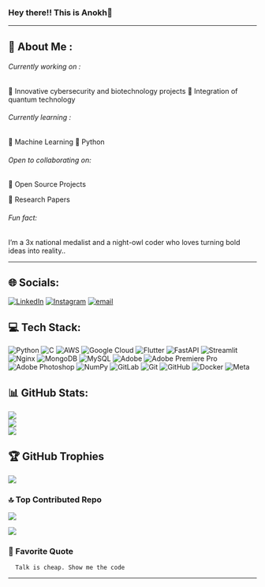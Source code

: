 ### Hey there!! This is Anokh👋
---
## 🔭 About Me :

###### Currently working on :  
  🔹 Innovative cybersecurity and biotechnology projects
     🔹 Integration of quantum technology
###### Currently learning : 
  🔹 Machine Learning  🔹 Python 
###### Open to collaborating on:
 🔹 Open Source Projects 
  
 🔹 Research Papers
###### Fun fact:
   I’m a 3x national medalist and a night-owl coder who loves turning bold ideas into reality..

---

## 🌐 Socials:
 [![LinkedIn](https://img.shields.io/badge/LinkedIn-%230077B5.svg?logo=linkedin&logoColor=white)](https://linkedin.com/in/anokhgnair)    [![Instagram](https://img.shields.io/badge/Instagram-%23E4405F.svg?logo=Instagram&logoColor=white)](https://instagram.com/@an0kh)     [![email](https://img.shields.io/badge/Email-D14836?logo=gmail&logoColor=white)](mailto:anokhtt@gmail.com) 


## 💻 Tech Stack:
![Python](https://img.shields.io/badge/python-3670A0?style=for-the-badge&logo=python&logoColor=ffdd54) ![C](https://img.shields.io/badge/c-%2300599C.svg?style=for-the-badge&logo=c&logoColor=white) ![AWS](https://img.shields.io/badge/AWS-%23FF9900.svg?style=for-the-badge&logo=amazon-aws&logoColor=white) ![Google Cloud](https://img.shields.io/badge/GoogleCloud-%234285F4.svg?style=for-the-badge&logo=google-cloud&logoColor=white) ![Flutter](https://img.shields.io/badge/Flutter-%2302569B.svg?style=for-the-badge&logo=Flutter&logoColor=white) ![FastAPI](https://img.shields.io/badge/FastAPI-005571?style=for-the-badge&logo=fastapi) ![Streamlit](https://img.shields.io/badge/Streamlit-%23FE4B4B.svg?style=for-the-badge&logo=streamlit&logoColor=white) ![Nginx](https://img.shields.io/badge/nginx-%23009639.svg?style=for-the-badge&logo=nginx&logoColor=white) ![MongoDB](https://img.shields.io/badge/MongoDB-%234ea94b.svg?style=for-the-badge&logo=mongodb&logoColor=white) ![MySQL](https://img.shields.io/badge/mysql-4479A1.svg?style=for-the-badge&logo=mysql&logoColor=white) ![Adobe](https://img.shields.io/badge/adobe-%23FF0000.svg?style=for-the-badge&logo=adobe&logoColor=white) ![Adobe Premiere Pro](https://img.shields.io/badge/Adobe%20Premiere%20Pro-9999FF.svg?style=for-the-badge&logo=Adobe%20Premiere%20Pro&logoColor=white) ![Adobe Photoshop](https://img.shields.io/badge/adobe%20photoshop-%2331A8FF.svg?style=for-the-badge&logo=adobe%20photoshop&logoColor=white) ![NumPy](https://img.shields.io/badge/numpy-%23013243.svg?style=for-the-badge&logo=numpy&logoColor=white) ![GitLab](https://img.shields.io/badge/gitlab-%23181717.svg?style=for-the-badge&logo=gitlab&logoColor=white) ![Git](https://img.shields.io/badge/git-%23F05033.svg?style=for-the-badge&logo=git&logoColor=white) ![GitHub](https://img.shields.io/badge/github-%23121011.svg?style=for-the-badge&logo=github&logoColor=white) ![Docker](https://img.shields.io/badge/docker-%230db7ed.svg?style=for-the-badge&logo=docker&logoColor=white) ![Meta](https://img.shields.io/badge/Meta-%230467DF.svg?style=for-the-badge&logo=Meta&logoColor=white)
## 📊 GitHub Stats:
![](https://github-readme-stats.vercel.app/api?username=anokhgnair&theme=dark&hide_border=false&include_all_commits=false&count_private=false)<br/>
![](https://nirzak-streak-stats.vercel.app/?user=anokhgnair&theme=dark&hide_border=false)<br/>
![](https://github-readme-stats.vercel.app/api/top-langs/?username=anokhgnair&theme=dark&hide_border=false&include_all_commits=false&count_private=false&layout=compact)

## 🏆 GitHub Trophies
![](https://github-profile-trophy.vercel.app/?username=anokhgnair&theme=gruvbox&no-frame=false&no-bg=false&margin-w=4)

### 🔝 Top Contributed Repo
![](https://github-contributor-stats.vercel.app/api?username=anokhgnair&limit=5&theme=dark&combine_all_yearly_contributions=true)


[![](https://visitcount.itsvg.in/api?id=anokhgnair&icon=0&color=0)](https://visitcount.itsvg.in)

### 💬 Favorite Quote
      Talk is cheap. Show me the code

---


